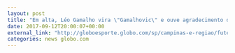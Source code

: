 ```yaml
---
layout: post
title: "Em alta, Léo Gamalho vira \"Gamalhovic\" e ouve agradecimento de Kleina na Ponte"
date: 2017-09-12T20:00:07+00:00
external_link: "http://globoesporte.globo.com/sp/campinas-e-regiao/futebol/times/ponte-preta/noticia/em-alta-leo-gamalho-vira-gamalhovic-e-ouve-agradecimento-de-kleina-na-ponte.ghtml"
categories: news globo.com
---
```

